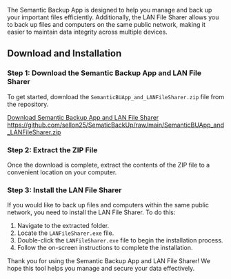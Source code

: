 
The Semantic Backup App is designed to help you manage and back up your important files efficiently. Additionally, the LAN File Sharer allows you to back up files and computers on the same public network, making it easier to maintain data integrity across multiple devices.

## Download and Installation

### Step 1: Download the Semantic Backup App and LAN File Sharer

To get started, download the `SemanticBUApp_and_LANFileSharer.zip` file from the repository.

[Download Semantic Backup App and LAN File Sharer](https://github.com/sellon25/SematicBackUp/raw/main/SemanticBUApp_and_LANFileSharer.zip)
<https://github.com/sellon25/SematicBackUp/raw/main/SemanticBUApp_and_LANFileSharer.zip>

### Step 2: Extract the ZIP File

Once the download is complete, extract the contents of the ZIP file to a convenient location on your computer.

### Step 3: Install the LAN File Sharer

If you would like to back up files and computers within the same public network, you need to install the LAN File Sharer. To do this:

1. Navigate to the extracted folder.
2. Locate the `LANFileSharer.exe` file.
3. Double-click the `LANFileSharer.exe` file to begin the installation process.
4. Follow the on-screen instructions to complete the installation.


Thank you for using the Semantic Backup App and LAN File Sharer! We hope this tool helps you manage and secure your data effectively.
